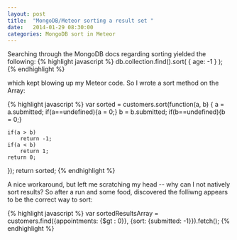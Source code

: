 ```yaml
---
layout: post
title:  "MongoDB/Meteor sorting a result set "
date:   2014-01-29 08:30:00
categories: MongoDB sort in Meteor
---
```


Searching through the MongoDB docs regarding sorting yielded the following:
{% highlight javascript %}
db.collection.find().sort( { age: -1 } );
{% endhighlight %}

which kept blowing up my Meteor code. So I wrote a sort method on the Array:

{% highlight javascript %}
var sorted = customers.sort(function(a, b) {
    a = a.submitted;
    if(a==undefined){a = 0;}
    b = b.submitted;
    if(b==undefined){b = 0;}

    if(a > b)
        return -1;
    if(a < b)
        return 1;
    return 0;
});
return sorted;
{% endhighlight %}

A nice workaround, but left me scratching my head -- why can I not natively sort results? So after a run and some food, discovered the folliwng appears to be the correct way to sort:

{% highlight javascript %}
var sortedResultsArray = customers.find({appointments: {$gt : 0}}, 
{sort: {submitted: -1}}).fetch();
{% endhighlight %}

